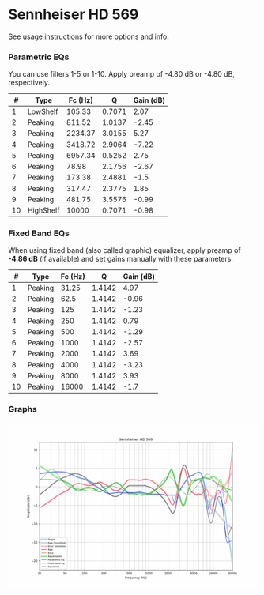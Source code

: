 # Sennheiser HD 569
See [usage instructions](https://github.com/jaakkopasanen/AutoEq#usage) for more options and info.

### Parametric EQs
You can use filters 1-5 or 1-10. Apply preamp of -4.80 dB or -4.80 dB, respectively.

|   # | Type      |   Fc (Hz) |      Q |   Gain (dB) |
|-----|-----------|-----------|--------|-------------|
|   1 | LowShelf  |    105.33 | 0.7071 |        2.07 |
|   2 | Peaking   |    811.52 | 1.0137 |       -2.45 |
|   3 | Peaking   |   2234.37 | 3.0155 |        5.27 |
|   4 | Peaking   |   3418.72 | 2.9064 |       -7.22 |
|   5 | Peaking   |   6957.34 | 0.5252 |        2.75 |
|   6 | Peaking   |     78.98 | 2.1756 |       -2.67 |
|   7 | Peaking   |    173.38 | 2.4881 |       -1.5  |
|   8 | Peaking   |    317.47 | 2.3775 |        1.85 |
|   9 | Peaking   |    481.75 | 3.5576 |       -0.99 |
|  10 | HighShelf |  10000    | 0.7071 |       -0.98 |

### Fixed Band EQs
When using fixed band (also called graphic) equalizer, apply preamp of **-4.86 dB** (if available) and set gains manually with these parameters.

|   # | Type    |   Fc (Hz) |      Q |   Gain (dB) |
|-----|---------|-----------|--------|-------------|
|   1 | Peaking |     31.25 | 1.4142 |        4.97 |
|   2 | Peaking |     62.5  | 1.4142 |       -0.96 |
|   3 | Peaking |    125    | 1.4142 |       -1.23 |
|   4 | Peaking |    250    | 1.4142 |        0.79 |
|   5 | Peaking |    500    | 1.4142 |       -1.29 |
|   6 | Peaking |   1000    | 1.4142 |       -2.57 |
|   7 | Peaking |   2000    | 1.4142 |        3.69 |
|   8 | Peaking |   4000    | 1.4142 |       -3.23 |
|   9 | Peaking |   8000    | 1.4142 |        3.93 |
|  10 | Peaking |  16000    | 1.4142 |       -1.7  |

### Graphs
![](./Sennheiser%20HD%20569.png)
